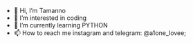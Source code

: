 - 👋 Hi, I’m Tamanno
- 👀 I’m interested in coding
- 🌱 I’m currently learning PYTHON
- 📫 How to reach me instagram and telegram: @a1one_lovee;
